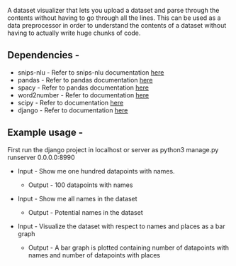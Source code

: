 A dataset visualizer that lets you upload a dataset and parse through the contents without having to go through all the lines. This can be used as a data preprocessor in order to understand the contents of a dataset without having to actually write huge chunks of code. 
## Dependencies - 
* snips-nlu - 
Refer to snips-nlu documentation [here](http://snips-nlu.readthedocs.io/en/latest/installation.html)
* pandas - 
Refer to pandas documentation [here](https://pandas.pydata.org/pandas-docs/stable/install.html)
* spacy - 
Refer to pandas documentation [here](https://spacy.io/usage/)
* word2number - 
Refer to documentation [here](https://pypi.org/project/word2number/)
* scipy - 
Refer to documentation [here](https://pypi.org/project/scipy/)
* django - 
Refer to documentation [here](https://docs.djangoproject.com/en/2.0/intro/install/)
## Example usage - 
First run the django project in localhost or server as python3 manage.py runserver 0.0.0.0:8990
- Input - Show me one hundred datapoints with names.
  - Output - 100 datapoints with names


- Input - Show me all names in the dataset
  - Output - Potential names in the dataset
  
- Input - Visualize the dataset with respect to names and places as a bar graph
  - Output - A bar graph is plotted containing number of datapoints with names and number of datapoints with places
